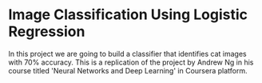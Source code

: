 # Image Classification Using Logistic Regression
In this project we are going to build a classifier that identifies cat images with 70% accuracy. 
This is a replication of the project by Andrew Ng in his course titled 'Neural Networks and Deep Learning' in Coursera platform. 

